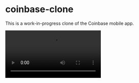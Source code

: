 # coinbase-clone

This is a work-in-progress clone of the Coinbase mobile app.

![Video](https://user-images.githubusercontent.com/16995513/118372306-fff9cd80-b57e-11eb-9624-e558468be6e5.MP4)
